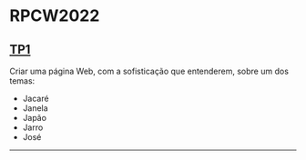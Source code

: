 # RPCW2022

## [**TP1**](https://github.com/anasofiagif/RPCW2022/tree/main/TP1)

Criar uma página Web, com a sofisticação que entenderem, sobre um dos temas:

- Jacaré
- Janela
- Japão
- Jarro 
- José

---